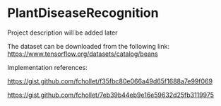 # PlantDiseaseRecognition

Project description will be added later

The dataset can be downloaded from the following link: https://www.tensorflow.org/datasets/catalog/beans


Implementation references: 

https://gist.github.com/fchollet/f35fbc80e066a49d65f1688a7e99f069

https://gist.github.com/fchollet/7eb39b44eb9e16e59632d25fb3119975

